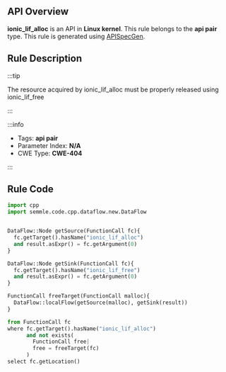 ---
---


## API Overview
**ionic_lif_alloc** is an API in **Linux kernel**. This rule belongs to the **api pair** type. This rule is generated using [APISpecGen](../../tools/APISpecGen).
## Rule Description

:::tip

The resource acquired by ionic_lif_alloc must be properly released using ionic_lif_free

:::

:::info

- Tags: **api pair**
- Parameter Index: **N/A**
- CWE Type: **CWE-404**

:::

## Rule Code
```python
import cpp
import semmle.code.cpp.dataflow.new.DataFlow


DataFlow::Node getSource(FunctionCall fc){
  fc.getTarget().hasName("ionic_lif_alloc")
  and result.asExpr() = fc.getArgument(0)
}

DataFlow::Node getSink(FunctionCall fc){
  fc.getTarget().hasName("ionic_lif_free")
  and result.asExpr() = fc.getArgument(0)
}

FunctionCall freeTarget(FunctionCall malloc){
  DataFlow::localFlow(getSource(malloc), getSink(result))
}

from FunctionCall fc
where fc.getTarget().hasName("ionic_lif_alloc")
      and not exists(
        FunctionCall free| 
        free = freeTarget(fc)
      )
select fc.getLocation()

    
```